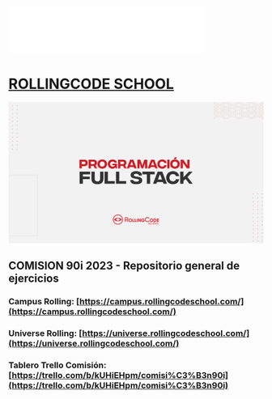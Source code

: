 ![RollingCodeSchool](logo_rolling_blanco.png)
# [ROLLINGCODE SCHOOL](https://rollingcodeschool.com/)

![Programación Fullstack](programacion_fullstack.png)
## COMISION 90i 2023 - Repositorio general de ejercicios

### Campus Rolling: [https://campus.rollingcodeschool.com/](https://campus.rollingcodeschool.com/)
### Universe Rolling: [https://universe.rollingcodeschool.com/](https://universe.rollingcodeschool.com/)
### Tablero Trello Comisión: [https://trello.com/b/kUHiEHpm/comisi%C3%B3n90i](https://trello.com/b/kUHiEHpm/comisi%C3%B3n90i)